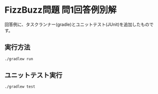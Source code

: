 # FizzBuzz問題 問1回答例別解

回答例に、タスクランナー(gradle)とユニットテスト(JUnit)を追加したものです。

## 実行方法

``` bash
./gradlew run
```

## ユニットテスト実行

``` bash
./gradlew test
```
